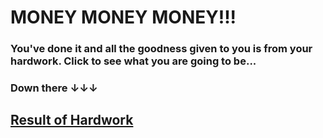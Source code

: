 # MONEY MONEY MONEY!!!

### You've done it and all the goodness given to you is from your hardwork. Click to see what you are going to be...

### Down there ↓↓↓

## [Result of Hardwork]()
